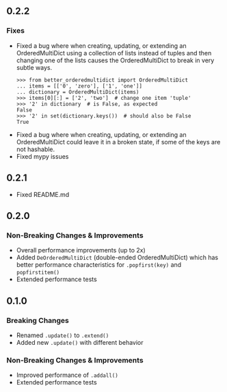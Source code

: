 ## 0.2.2
### Fixes
 * Fixed a bug where when creating, updating, or extending an OrderedMultiDict using a collection of lists instead of tuples and then changing one of the lists causes the OrderedMultiDict to break in very subtle ways.
    ```pycon
    >>> from better_orderedmultidict import OrderedMultiDict
    ... items = [['0', 'zero'], ['1', 'one']]
    ... dictionary = OrderedMultiDict(items)
    >>> items[0][:] = ['2', 'two']  # change one item 'tuple'
    >>> '2' in dictionary  # is False, as expected
    False
    >>> '2' in set(dictionary.keys())  # should also be False
    True
    ```
 * Fixed a bug where when creating, updating, or extending an OrderedMultiDict could leave it in a broken state, if some of the keys are not hashable.
 * Fixed mypy issues


## 0.2.1
 * Fixed README.md


## 0.2.0
### Non-Breaking Changes & Improvements
 * Overall performance improvements (up to 2x)
 * Added `DeOrderedMultiDict` (double-ended OrderedMultiDict) which has better performance characteristics for `.popfirst(key)` and `popfirstitem()`
 * Extended performance tests


## 0.1.0
### Breaking Changes
 * Renamed `.update()` to `.extend()`
 * Added new `.update()` with different behavior

### Non-Breaking Changes & Improvements
 * Improved performance of `.addall()`
 * Extended performance tests
